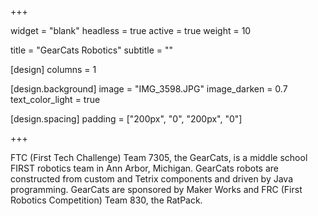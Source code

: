+++

widget = "blank"
headless = true
active = true
weight = 10

title = "GearCats Robotics"
subtitle = ""

[design]
columns = 1

[design.background]
image = "IMG_3598.JPG"
image_darken = 0.7
text_color_light = true

[design.spacing]
padding = ["200px", "0", "200px", "0"]

+++

FTC (First Tech Challenge) Team 7305, the GearCats, is a middle school
FIRST robotics team in Ann Arbor, Michigan. GearCats robots are
constructed from custom and Tetrix components and driven by Java
programming. GearCats are sponsored by Maker Works and FRC (First
Robotics Competition) Team 830, the RatPack.
